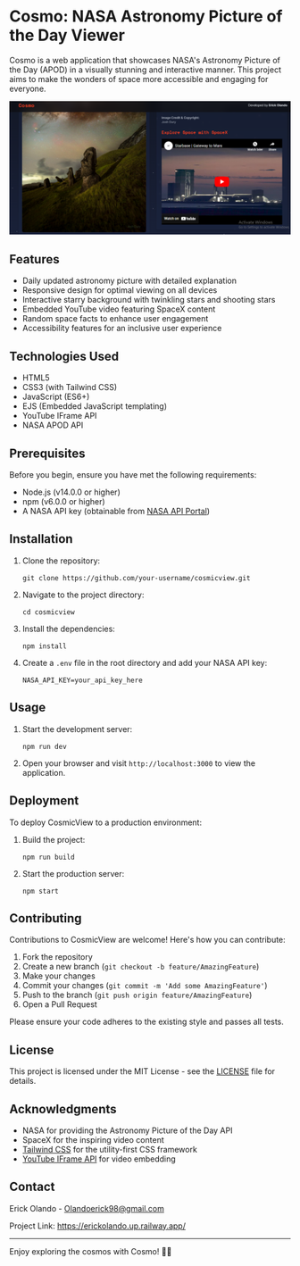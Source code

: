 # Cosmo: NASA Astronomy Picture of the Day Viewer

Cosmo is a web application that showcases NASA's Astronomy Picture of the Day (APOD) in a visually stunning and interactive manner. This project aims to make the wonders of space more accessible and engaging for everyone.

![Cosmo Screenshot](images/Capture.PNG)

## Features

- Daily updated astronomy picture with detailed explanation
- Responsive design for optimal viewing on all devices
- Interactive starry background with twinkling stars and shooting stars
- Embedded YouTube video featuring SpaceX content
- Random space facts to enhance user engagement
- Accessibility features for an inclusive user experience

## Technologies Used

- HTML5
- CSS3 (with Tailwind CSS)
- JavaScript (ES6+)
- EJS (Embedded JavaScript templating)
- YouTube IFrame API
- NASA APOD API

## Prerequisites

Before you begin, ensure you have met the following requirements:

- Node.js (v14.0.0 or higher)
- npm (v6.0.0 or higher)
- A NASA API key (obtainable from [NASA API Portal](https://api.nasa.gov/))

## Installation

1. Clone the repository:
   ```
   git clone https://github.com/your-username/cosmicview.git
   ```

2. Navigate to the project directory:
   ```
   cd cosmicview
   ```

3. Install the dependencies:
   ```
   npm install
   ```

4. Create a `.env` file in the root directory and add your NASA API key:
   ```
   NASA_API_KEY=your_api_key_here
   ```

## Usage

1. Start the development server:
   ```
   npm run dev
   ```

2. Open your browser and visit `http://localhost:3000` to view the application.

## Deployment

To deploy CosmicView to a production environment:

1. Build the project:
   ```
   npm run build
   ```

2. Start the production server:
   ```
   npm start
   ```

## Contributing

Contributions to CosmicView are welcome! Here's how you can contribute:

1. Fork the repository
2. Create a new branch (`git checkout -b feature/AmazingFeature`)
3. Make your changes
4. Commit your changes (`git commit -m 'Add some AmazingFeature'`)
5. Push to the branch (`git push origin feature/AmazingFeature`)
6. Open a Pull Request

Please ensure your code adheres to the existing style and passes all tests.

## License

This project is licensed under the MIT License - see the [LICENSE](LICENSE) file for details.

## Acknowledgments

- NASA for providing the Astronomy Picture of the Day API
- SpaceX for the inspiring video content
- [Tailwind CSS](https://tailwindcss.com/) for the utility-first CSS framework
- [YouTube IFrame API](https://developers.google.com/youtube/iframe_api_reference) for video embedding

## Contact

Erick Olando - Olandoerick98@gmail.com

Project Link: https://erickolando.up.railway.app/

---

Enjoy exploring the cosmos with Cosmo! 🚀🌌
